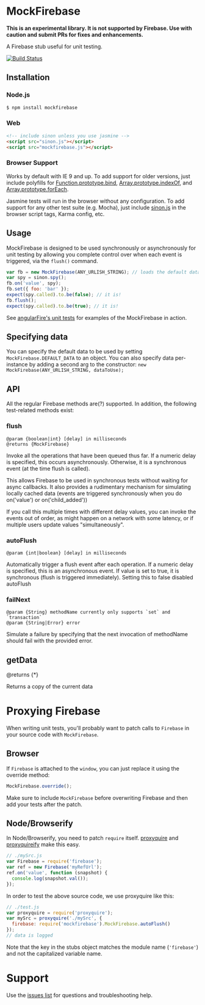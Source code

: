 MockFirebase
============

**This is an experimental library. It is not supported by Firebase. Use with caution and submit PRs for fixes and enhancements.**

A Firebase stub useful for unit testing.

[![Build Status](https://travis-ci.org/katowulf/mockfirebase.svg?branch=master)](https://travis-ci.org/katowulf/mockfirebase)

## Installation

### Node.js

```bash
$ npm install mockfirebase
```

### Web
```html
<!-- include sinon unless you use jasmine -->
<script src="sinon.js"></script>
<script src="mockfirebase.js"></script>
```
### Browser Support

Works by default with IE 9 and up. To add support for older versions, just include polyfills for [Function.prototype.bind](https://developer.mozilla.org/en-US/docs/Web/JavaScript/Reference/Global_Objects/Function/bind#Compatibility),
[Array.prototype.indexOf](https://developer.mozilla.org/en-US/docs/Web/JavaScript/Reference/Global_Objects/Array/indexOf#Polyfill), and [Array.prototype.forEach](https://developer.mozilla.org/en-US/docs/Web/JavaScript/Reference/Global_Objects/Array/forEach#Polyfill).

Jasmine tests will run in the browser without any configuration. To add support for any other test suite (e.g. Mocha),
just include [sinon.js](http://sinonjs.org/) in the browser script tags, Karma config, etc.

## Usage

MockFirebase is designed to be used synchronously or asynchronously for unit testing by allowing you complete
control over when each event is triggered, via the `flush()` command.

```js
var fb = new MockFirebase(ANY_URLISH_STRING); // loads the default data
var spy = sinon.spy();
fb.on('value', spy);
fb.set({ foo: 'bar' });
expect(spy.called).to.be(false); // it is!
fb.flush();
expect(spy.called).to.be(true); // it is!
```

See [angularFire's unit tests](https://github.com/firebase/angularFire/blob/master/tests/unit/AngularFire.spec.js) for examples of the MockFirebase in action.

## Specifying data

You can specify the default data to be used by setting `MockFirebase.DEFAULT_DATA` to an object. You can also
specify data per-instance by adding a second arg to the constructor:  `new MockFirebase(ANY_URLISH_STRING, dataToUse);`

## API

All the regular Firebase methods are(?) supported. In addition, the following test-related methods exist:

### flush

    @param {boolean|int} [delay] in milliseconds
    @returns {MockFirebase}

Invoke all the operations that have been queued thus far. If a numeric delay is specified, this
occurs asynchronously. Otherwise, it is a synchronous event (at the time flush is called).

This allows Firebase to be used in synchronous tests without waiting for async callbacks. It also
provides a rudimentary mechanism for simulating locally cached data (events are triggered
synchronously when you do on('value') or on('child_added'))

If you call this multiple times with different delay values, you can invoke the events out
of order, as might happen on a network with some latency, or if multiple users update values "simultaneously".

### autoFlush

    @param {int|boolean} [delay] in milliseconds

Automatically trigger a flush event after each operation. If a numeric delay is specified, this is an
asynchronous event. If value is set to true, it is synchronous (flush is triggered immediately). Setting
this to false disabled autoFlush

### failNext

    @param {String} methodName currently only supports `set` and `transaction`
    @param {String|Error} error

Simulate a failure by specifying that the next invocation of methodName should fail with the provided error.

## getData

@returns {*}

Returns a copy of the current data

# Proxying Firebase

When writing unit tests, you'll probably want to patch calls to `Firebase` in your source code with `MockFirebase`. 

## Browser

If `Firebase` is attached to the `window`, you can just replace it using the override method:

```js
MockFirebase.override();
```

Make sure to include `MockFirebase` before overwriting Firebase and then add your tests after the patch.

## Node/Browserify
In Node/Browserify, you need to patch `require` itself. [proxyquire](https://github.com/thlorenz/proxyquire) and [proxyquireify](https://github.com/thlorenz/proxyquireify) make this easy.

```js
// ./mySrc.js
var Firebase = require('firebase');
var ref = new Firebase('myRefUrl');
ref.on('value', function (snapshot) {
  console.log(snapshot.val());
});
```

In order to test the above source code, we use proxyquire like this:

```js
// ./test.js
var proxyquire = require('proxyquire');
var mySrc = proxyquire('./mySrc', {
  firebase: require('mockfirebase').MockFirebase.autoFlush()
});
// data is logged
```

Note that the key in the stubs object matches the module name (`'firebase'`) and not the capitalized variable name. 

# Support

Use the [issues list](https://github.com/katowulf/mockfirebase/issues) for questions and troubleshooting help.
